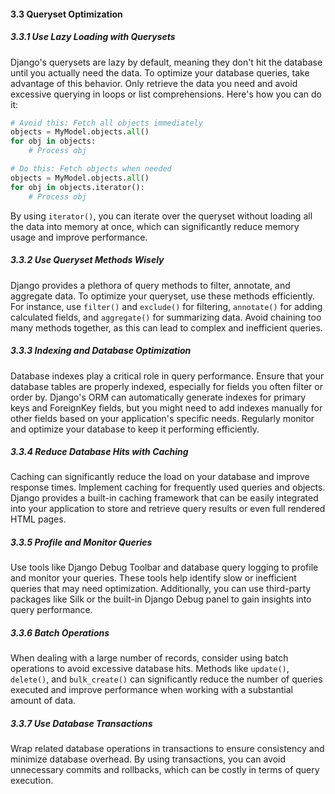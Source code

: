 #### 3.3 Queryset Optimization 

##### 3.3.1 Use Lazy Loading with Querysets

Django's querysets are lazy by default, meaning they don't hit the database until you actually need the data. To optimize your database queries, take advantage of this behavior. Only retrieve the data you need and avoid excessive querying in loops or list comprehensions. Here's how you can do it:

```python
# Avoid this: Fetch all objects immediately
objects = MyModel.objects.all()
for obj in objects:
    # Process obj

# Do this: Fetch objects when needed
objects = MyModel.objects.all()
for obj in objects.iterator():
    # Process obj
```

By using `iterator()`, you can iterate over the queryset without loading all the data into memory at once, which can significantly reduce memory usage and improve performance.

##### 3.3.2 Use Queryset Methods Wisely

Django provides a plethora of query methods to filter, annotate, and aggregate data. To optimize your queryset, use these methods efficiently. For instance, use `filter()` and `exclude()` for filtering, `annotate()` for adding calculated fields, and `aggregate()` for summarizing data. Avoid chaining too many methods together, as this can lead to complex and inefficient queries.

##### 3.3.3 Indexing and Database Optimization

Database indexes play a critical role in query performance. Ensure that your database tables are properly indexed, especially for fields you often filter or order by. Django's ORM can automatically generate indexes for primary keys and ForeignKey fields, but you might need to add indexes manually for other fields based on your application's specific needs. Regularly monitor and optimize your database to keep it performing efficiently.

##### 3.3.4 Reduce Database Hits with Caching

Caching can significantly reduce the load on your database and improve response times. Implement caching for frequently used queries and objects. Django provides a built-in caching framework that can be easily integrated into your application to store and retrieve query results or even full rendered HTML pages.

##### 3.3.5 Profile and Monitor Queries

Use tools like Django Debug Toolbar and database query logging to profile and monitor your queries. These tools help identify slow or inefficient queries that may need optimization. Additionally, you can use third-party packages like Silk or the built-in Django Debug panel to gain insights into query performance.

##### 3.3.6 Batch Operations

When dealing with a large number of records, consider using batch operations to avoid excessive database hits. Methods like `update()`, `delete()`, and `bulk_create()` can significantly reduce the number of queries executed and improve performance when working with a substantial amount of data.

##### 3.3.7 Use Database Transactions

Wrap related database operations in transactions to ensure consistency and minimize database overhead. By using transactions, you can avoid unnecessary commits and rollbacks, which can be costly in terms of query execution.
